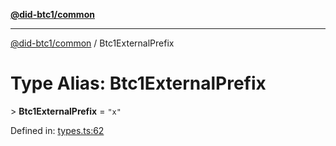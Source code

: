 [**@did-btc1/common**](../README.md)

***

[@did-btc1/common](../globals.md) / Btc1ExternalPrefix

# Type Alias: Btc1ExternalPrefix

&gt; **Btc1ExternalPrefix** = `"x"`

Defined in: [types.ts:62](https://github.com/dcdpr/did-btc1-js/blob/4ab6f9915d95beed9bc633644c9db1539395f512/packages/common/src/types.ts#L62)
